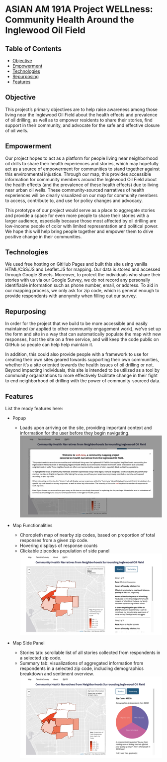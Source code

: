 # ASIAN AM 191A Project WELLness: Community Health Around the Inglewood Oil Field 

## Table of Contents
* [Objective](#objective)
* [Empowerment](#empowerment)
* [Technologies](#technologies)
* [Repurposing](#repurposing)
* [Features](#features)

## Objective
This project’s primary objectives are to help raise awareness among those living near the Inglewood Oil Field about the health effects and prevalence of oil drilling, as well as to empower residents to share their stories, find support in their community, and advocate for the safe and effective closure of oil wells. 

## Empowerment
Our project hopes to act as a platform for people living near neighborhood oil drills to share their health experiences and stories, which may hopefully act as a source of empowerment for communities to stand together against this environmental injustice. Through our map, this provides accessible information for community members around the Inglewood Oil Field about the health effects (and the prevalence of these health effects) due to living near urban oil wells. These community-sourced narratives of health experiences will be clearly visualized on our map for community members to access, contribute to, and use for policy changes and advocacy.

This prototype of our project would serve as a place to aggregate stories and provide a space for even more people to share their stories with a larger audience, especially because those most affected by oil drilling are low-income people of color with limited representation and political power. We hope this will help bring people together and empower them to drive positive change in their communities. 

## Technologies
We used free hosting on GitHub Pages and built this site using vanilla HTML/CSS/JS and Leaflet.JS for mapping. Our data is stored and accessed through Google Sheets. Moreover, to protect the individuals who share their stories with us via our Google Survey, we do not record any personally identifiable information such as phone number, email, or address. To aid in our mapping process, we only ask for zip code, which is general enough to provide respondents with anonymity when filling out our survey. 

## Repurposing
In order for the project that we build to be more accessible and easily maintained (or applied to other community engagement work), we've set up the form and site in a way that can automatically populate the map with new responses, host the site on a free service, and will keep the code public on GitHub so people can help help maintain it. 

In addition, this could also provide people with a framework to use for creating their own sites geared towards supporting their own communities, whether it’s a site oriented towards the health issues of oil drilling or not. Beyond impacting individuals, this site is intended to be utilized as a tool by community organizations to more effectively facilitate change in their fight to end neighborhood oil drilling with the power of community-sourced data. 

## Features
List the ready features here:
- Popup
  - Loads upon arriving on the site, providing important context and information for the user before they begin navigating. 
![Popup screenshot](./img/popup.png)

- Map Functionalities
  - Choropleth map of nearby zip codes, based on proportion of total responses from a given zip code. 
  - Hovering displays of response counts 
  - Clickable zipcodes population of side panel 
![Map functionalities screenshot](./img/map.png)

- Map Side Panel 
  - Stories tab: scrollable list of all stories collected from respondents in a selected zip code. 
  - Summary tab: visualizations of aggregated information from respondents in a selected zip code, including demographics breakdown and sentiment overview. 
![Side panel screenshot](./img/sidepanel.png)
